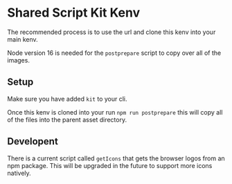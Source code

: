 # Shared Script Kit Kenv

The recommended process is to use the url and clone this kenv into your main kenv.

Node version 16 is needed for the `postprepare` script to copy over all of the images.

## Setup

Make sure you have added `kit` to your cli.

Once this kenv is cloned into your run `npm run postprepare` this will copy all of the files into the parent asset directory.

## Developent

There is a current script called `getIcons` that gets the browser logos from an npm package. This will be upgraded in the future to support more icons natively.
